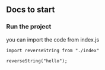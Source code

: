 ## Docs to start 

### Run the project

you can import the code from index.js 

```
import reverseString from "./index"

reverseString("hello");
```

